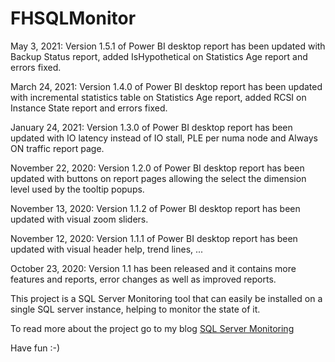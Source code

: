 # FHSQLMonitor
May 3, 2021: Version 1.5.1 of Power BI desktop report has been updated with Backup Status report, added IsHypothetical on Statistics Age report and errors fixed.

March 24, 2021: Version 1.4.0 of Power BI desktop report has been updated with incremental statistics table on Statistics Age report, added RCSI on Instance State report and errors fixed.

January 24, 2021: Version 1.3.0 of Power BI desktop report has been updated with IO latency instead of IO stall, PLE per numa node and Always ON traffic report page.

November 22, 2020: Version 1.2.0 of Power BI desktop report has been updated with buttons on report pages allowing the select the dimension level used by the tooltip popups.

November 13, 2020: Version 1.1.2 of Power BI desktop report has been updated with visual zoom sliders.

November 12, 2020: Version 1.1.1 of Power BI desktop report has been updated with visual header help, trend lines, ...

October 23, 2020: Version 1.1 has been released and it contains more features and reports, error changes as well as improved reports.

This project is a SQL Server Monitoring tool that can easily be installed on a single SQL server instance, helping to monitor the state of it.

To read more about the project go to my blog [SQL Server Monitoring](https://www.haurumit.dk/sql-server-monitoring)

Have fun :-)
